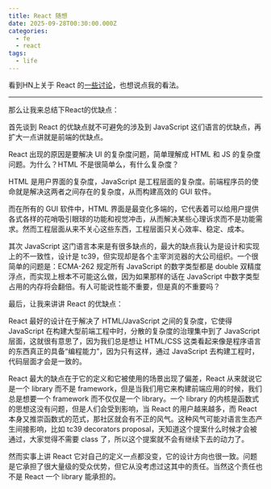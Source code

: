 ```yaml
---
title: React 随想
date: 2025-09-28T00:30:00.000Z
categories:
  - fe 
  - react
tags:
  - life
---
```


看到HN上关于 React 的[一些讨论](https://news.ycombinator.com/item?id=45252715)，也想说点我的看法。

---


那么让我来总结下React的优缺点：

首先谈到 React 的优缺点就不可避免的涉及到 JavaScript 这们语言的优缺点，再扩大一点讲就是前端的优缺点。

React 出现的原因是要解决 UI 的复杂度问题，简单理解成 HTML 和 JS 的复杂度问题。为什么？HTML 不是很简单么，有什么复杂度？

HTML 是用户界面的复杂度，JavaScript 是工程层面的复杂度。前端程序员的使命就是解决这两者之间存在的复杂度，从而构建高效的 GUI 软件。

而在所有的 GUI 软件中，HTML 界面是最变化多端的，它代表着可以给用户提供各式各样的花哨吸引眼球的功能和视觉冲击，从而解决某些心理诉求而不是功能需求。然而工程层面从来不关心这些东西，工程层面只关心效率、稳定、成本。

其次 JavaScript 这门语言本来是有很多缺点的，最大的缺点我认为是设计和实现上的不一致性，设计是 tc39，但实现却是各个主宰浏览器的大公司组织。一个很简单的问题是：ECMA-262 规定所有 JavaScript 的数字类型都是 double 双精度浮点，而实现上根本不可能这么做，因为如果那样的话在 JavaScript 中数字类型占用的内存将会翻倍。有人可能说性能不重要，但是真的不重要吗？

最后，让我来讲讲 React 的优缺点：

React 最好的设计在于解决了 HTML/JavaScript 之间的复杂度，它使得 JavaScript 在构建大型前端工程中时，分散的复杂度的治理集中到了 JavaScript 层面，这就很有意思了，因为我们总是想让 HTML/CSS 这类看起来像是程序语言的东西真正的具备“编程能力”，因为只有这样，通过 JavaScript 去构建工程时，代码层面才会是一致的。

React 最大的缺点在于它的定义和它被使用的场景出现了偏差，React 从来就说它是一个 library 而不是 framework，但是当我们用它来构建前端应用的时候，我们总是想要一个 framework 而不仅仅是一个 library。一个 library 的内核是函数式的思想这没有问题，但是人们会受到影响，当 React 的用户越来越多，而 React 本身又推崇函数式的范式，那社区就会有不正的风气。这种风气可能对语言生态产生间接影响，比如 tc39 decorators proposal，天知道这个提案什么时候才会被通过，大家觉得不需要 class 了，所以这个提案就不会有继续下去的动力了。

然而实事上讲 React 它对自己的定义一点都没变，它的设计方向也很一致。问题是它承担了很大量级的受众优势，但它从没考虑过这其中的责任。当然这个责任也不是 React 一个 library 能承担的。

